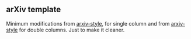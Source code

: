 ## arXiv template

Minimum modifications from [arxiv-style](https://github.com/kourgeorge/arxiv-style), for single column and from [arxiv-style](https://github.com/brenhinkeller/preprint-template.tex) for double columns. Just to make it cleaner.

